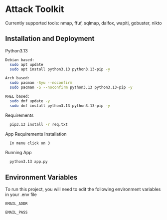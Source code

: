 
# Attack Toolkit

Currently supported tools: nmap, ffuf, sqlmap, dalfox, wapiti, gobuster, nikto


## Installation and Deployment

Python3.13
```bash
Debian based:
  sudo apt update
  sudo apt install python3.13 python3.13-pip -y

Arch based:
  sudo pacman -Syu --noconfirm
  sudo pacman -S --noconfirm python3.13 python3.13-pip -y

RHEL based:
  sudo dnf update -y
  sudo dnf install python3.13 python3.13-pip -y

```

Requirements
```bash
  pip3.13 install -r req.txt
```
App Requirements Installation
```bash
  In menu click on 3
```
Running App
```bash
  python3.13 app.py
```
## Environment Variables

To run this project, you will need to edit the following environment variables in your .env file

`EMAIL_ADDR`

`EMAIL_PASS`

